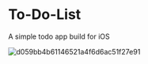 # To-Do-List
A simple todo app build for iOS

![d059bb4b61146521a4f6d6ac51f27e91](https://user-images.githubusercontent.com/4607881/80283606-6f174080-8736-11ea-8c19-1fd13c3aebe5.gif)

